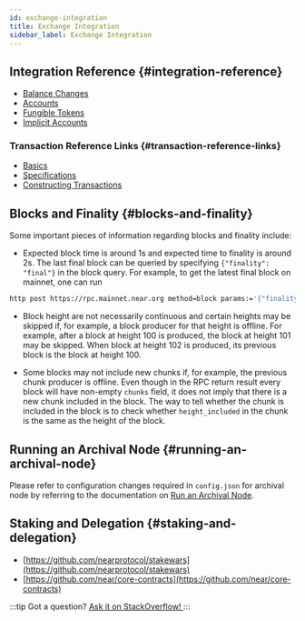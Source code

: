 ```yaml
---
id: exchange-integration
title: Exchange Integration
sidebar_label: Exchange Integration
---
```


## Integration Reference {#integration-reference}

- [Balance Changes](/integrations/balance-changes)
- [Accounts](/integrations/accounts)
- [Fungible Tokens](/integrations/fungible-tokens)
- [Implicit Accounts](/integrations/implicit-accounts)

### Transaction Reference Links {#transaction-reference-links}

 - [Basics](/protocol/transactions)
 - [Specifications](https://nomicon.io/RuntimeSpec/Transactions)
 - [Constructing Transactions](/integrations/create-transactions)

## Blocks and Finality {#blocks-and-finality}

Some important pieces of information regarding blocks and finality include:

- Expected block time is around 1s and expected time to finality is around 2s. The last final block can be queried by
  specifying `{"finality": "final"}` in the block query. For example, to get the latest final block on mainnet, one can run

```bash
http post https://rpc.mainnet.near.org method=block params:='{"finality":"final"}' id=123 jsonrpc=2.0
```

- Block height are not necessarily continuous and certain heights may be skipped if, for example, a block producer for that height is offline. For example, after a block at height 100 is produced, the block at height 101 may be skipped. When block at height 102 is produced, its previous block is the block at height 100.

- Some blocks may not include new chunks if, for example, the previous chunk producer is offline. Even though in the RPC
  return result every block will have non-empty `chunks` field, it does not imply that there is a new chunk included in the block.
  The way to tell whether the chunk is included in the block is to check whether `height_included` in the chunk is the same
  as the height of the block.

## Running an Archival Node {#running-an-archival-node}
Please refer to configuration changes required in `config.json` for archival node by referring to the documentation on [Run an Archival Node](https://near-nodes.io/archival/run-archival-node-with-nearup).

## Staking and Delegation {#staking-and-delegation}

- [https://github.com/nearprotocol/stakewars](https://github.com/nearprotocol/stakewars)
- [https://github.com/near/core-contracts](https://github.com/near/core-contracts)

:::tip Got a question?
<a href="https://stackoverflow.com/questions/tagged/nearprotocol" target="_blank" rel="noopener noreferrer"> Ask it on StackOverflow! </a>
:::
